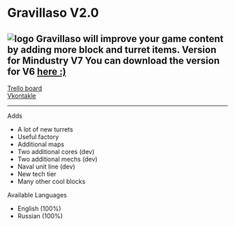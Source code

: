 # Gravillaso V2.0
![logo](https://raw.githubusercontent.com/NickName73/NickName73/main/newGravillasoBanner.png)
Gravillaso will improve your game content by adding more block and turret items. Version for Mindustry V7 You can download the version for V6 [here :)](https://github.com/NickName73/Gravillaso/archive/refs/tags/1.0.1b.zip)
---
[Trello board](https://trello.com/b/wT73AZQq/gravillaso)  
[Vkontakle](https://vk.com/gravillaso)  
  
---
Adds
* A lot of new turrets
* Useful factory
* Additional maps
* Two additional cores (dev)
* Two additional mechs (dev)
* Naval unit line (dev)
* New tech tier
* Many other cool blocks

Available Languages
* English (100%)
* Russian (100%)
